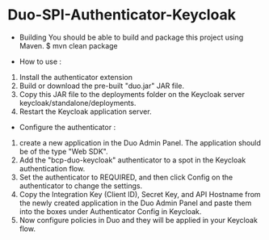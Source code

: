 # Duo-SPI-Authenticator-Keycloak

* Building
You should be able to build and package this project using Maven. 
$ mvn clean package

* How to use :

1) Install the authenticator extension
2) Build or download the pre-built "duo.jar" JAR file.
3) Copy this JAR file to the deployments folder on the Keycloak server keycloak/standalone/deployments.
4) Restart the Keycloak application server.

* Configure the authenticator :

1) create a new application in the Duo Admin Panel. The application should be of the type "Web SDK".
2) Add the "bcp-duo-keycloak" authenticator to a spot in the Keycloak authentication flow.
3) Set the authenticator to REQUIRED, and then click Config on the authenticator to change the settings.
4) Copy the Integration Key (Client ID), Secret Key, and API Hostname from the newly created application in the Duo Admin Panel and paste them into the boxes under Authenticator Config in Keycloak.
5) Now configure policies in Duo and they will be applied in your Keycloak flow.
